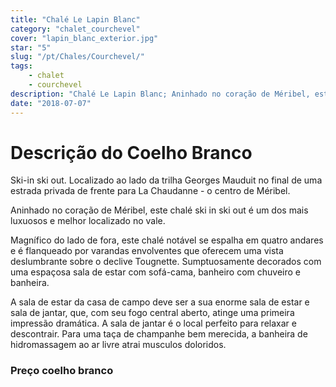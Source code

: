 ```yaml
---
title: "Chalé Le Lapin Blanc"
category: "chalet_courchevel"
cover: "lapin_blanc_exterior.jpg"
star: "5"
slug: "/pt/Chales/Courchevel/"
tags:
    - chalet
    - courchevel
description: "Chalé Le Lapin Blanc; Aninhado no coração de Méribel, este chalé ski-in ski-out é um dos mais luxuosos e melhor localizado nos 3 vales."
date: "2018-07-07"
---
```


# Descrição do Coelho Branco

Ski-in ski out. Localizado ao lado da trilha Georges Mauduit no final de uma estrada privada de frente para La Chaudanne - o centro de Méribel.

Aninhado no coração de Méribel, este chalé ski in ski out é um dos mais luxuosos e melhor localizado no vale.

Magnífico do lado de fora, este chalé notável se espalha em quatro andares e é flanqueado por varandas envolventes que oferecem uma vista deslumbrante sobre o declive Tougnette.
Sumptuosamente decorados com uma espaçosa sala de estar com sofá-cama, banheiro com chuveiro e banheira.

A sala de estar da casa de campo deve ser a sua enorme sala de estar e sala de jantar, que, com seu fogo central aberto, atinge uma primeira impressão dramática. A sala de jantar é o local perfeito para relaxar e descontrair.
Para uma taça de champanhe bem merecida, a banheira de hidromassagem ao ar livre atrai musculos doloridos.


### Preço coelho branco